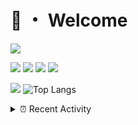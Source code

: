 # 👋 ・ Welcome
![](https://komarev.com/ghpvc/?username=Lorenzo0111)

![](https://img.shields.io/badge/Java-ED8B00?style=for-the-badge&logo=java&logoColor=white)
![](https://img.shields.io/badge/JavaScript-323330?style=for-the-badge&logo=javascript&logoColor=F7DF1E)
![](https://img.shields.io/badge/Node.js-339933?style=for-the-badge&logo=nodedotjs&logoColor=white)
![](https://img.shields.io/badge/React-20232A?style=for-the-badge&logo=react&logoColor=61DAFB)

[![](https://github-readme-stats.vercel.app/api?username=Lorenzo0111&show_icons=true&count_private=true)](https://github.com/Lorenzo0111)
![Top Langs](https://github-readme-stats.vercel.app/api/top-langs/?username=Lorenzo0111&layout=compact)

<details>
<summary>⏰ Recent Activity</summary>

<!--RECENT_ACTIVITY:start-->
1. ![release] Released [v2.1](https://github.com/Lorenzo0111/BileTools/releases/tag/2.1) in [Lorenzo0111/BileTools](https://github.com/Lorenzo0111/BileTools)
2. ![prMerged] **Pull request merged:** [harry0198/InfoHeads#38](https://github.com/harry0198/InfoHeads/pull/38)
3. ![comment] **Commented:** [ZombieStriker/QualityArmory#157](https://github.com/ZombieStriker/QualityArmory/issues/157#issuecomment-927254972)
4. ![issueClosed] **Issue closed:** [ZombieStriker/QualityArmory#158](https://github.com/ZombieStriker/QualityArmory/issues/158)
5. ![issueClosed] **Issue closed:** [ZombieStriker/QualityArmory#159](https://github.com/ZombieStriker/QualityArmory/issues/159)
6. ![issueClosed] **Issue closed:** [ZombieStriker/QualityArmory#158](https://github.com/ZombieStriker/QualityArmory/issues/158)
7. ![comment] **Commented:** [ZombieStriker/QualityArmory#158](https://github.com/ZombieStriker/QualityArmory/issues/158#issuecomment-927240179)
8. ![comment] **Commented:** [ZombieStriker/QualityArmory#156](https://github.com/ZombieStriker/QualityArmory/issues/156#issuecomment-927240061)
9. ![comment] **Commented:** [ZombieStriker/QualityArmory#148](https://github.com/ZombieStriker/QualityArmory/issues/148#issuecomment-927135805)
10. ![issueClosed] **Issue closed:** [ZombieStriker/QualityArmory#154](https://github.com/ZombieStriker/QualityArmory/issues/154)
<!--RECENT_ACTIVITY:end-->


<!--RECENT_ACTIVITY:last_update-->
Last Updated: Sunday, September 26th, 2021, 12:16:03 PM
<!--RECENT_ACTIVITY:last_update_end-->
</details>

[issueOpened]: https://cdn.jsdelivr.net/gh/Readme-Workflows/Readme-Icons@main/icons/octicons/IssueOpenedOld.svg
[issueClosed]: https://cdn.jsdelivr.net/gh/Readme-Workflows/Readme-Icons@main/icons/octicons/IssueClosedOld.svg

[prOpened]: https://cdn.jsdelivr.net/gh/Readme-Workflows/Readme-Icons@main/icons/octicons/PullRequestOpened.svg
[prClosed]: https://cdn.jsdelivr.net/gh/Readme-Workflows/Readme-Icons@main/icons/octicons/PullRequestClosed.svg
[prMerged]: https://cdn.jsdelivr.net/gh/Readme-Workflows/Readme-Icons@main/icons/octicons/PullRequestMerged.svg

[comment]: https://cdn.jsdelivr.net/gh/Readme-Workflows/Readme-Icons@main/icons/octicons/Comment.svg

[changesRequested]: https://cdn.jsdelivr.net/gh/Readme-Workflows/Readme-Icons@main/icons/octicons/RequestedChanges.svg
[approved]: https://cdn.jsdelivr.net/gh/Readme-Workflows/Readme-Icons@main/icons/octicons/ApprovedChanges.svg

[repoCreated]: https://cdn.jsdelivr.net/gh/Readme-Workflows/Readme-Icons@main/icons/octicons/Repository.svg
[release]: https://cdn.jsdelivr.net/gh/Readme-Workflows/Readme-Icons@main/icons/octicons/Release.svg
[star]: https://cdn.jsdelivr.net/gh/Readme-Workflows/Readme-Icons@main/icons/octicons/StarredRepository.svg
[wiki]: https://cdn.jsdelivr.net/gh/Readme-Workflows/Readme-Icons@main/icons/octicons/Wiki.svg
[fork]: https://cdn.jsdelivr.net/gh/Readme-Workflows/Readme-Icons@main/icons/octicons/ForkedRepository.svg
[people]: https://cdn.jsdelivr.net/gh/Readme-Workflows/Readme-Icons@main/icons/octicons/People.svg
